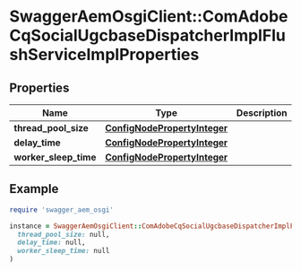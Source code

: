 # SwaggerAemOsgiClient::ComAdobeCqSocialUgcbaseDispatcherImplFlushServiceImplProperties

## Properties

| Name | Type | Description | Notes |
| ---- | ---- | ----------- | ----- |
| **thread_pool_size** | [**ConfigNodePropertyInteger**](ConfigNodePropertyInteger.md) |  | [optional] |
| **delay_time** | [**ConfigNodePropertyInteger**](ConfigNodePropertyInteger.md) |  | [optional] |
| **worker_sleep_time** | [**ConfigNodePropertyInteger**](ConfigNodePropertyInteger.md) |  | [optional] |

## Example

```ruby
require 'swagger_aem_osgi'

instance = SwaggerAemOsgiClient::ComAdobeCqSocialUgcbaseDispatcherImplFlushServiceImplProperties.new(
  thread_pool_size: null,
  delay_time: null,
  worker_sleep_time: null
)
```

